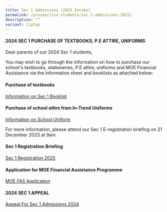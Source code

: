 ```yaml
---
title: Sec 1 Admissions (2025 Intake)
permalink: /prospective-students/sec-1-admissions-2025/
description: ""
variant: tiptap
---
```

<h4>2024 SEC 1 PURCHASE OF TEXTBOOKS, P.E ATTIRE, UNIFORMS</h4>
<p>Dear parents of our 2024 Sec 1 students,</p>
<p>You may wish to go through the information on how to purchase our school's
textbooks, stationeries, P.E attire, uniforms and MOE Financial Assistance
via the information sheet and booklists as attached below:&nbsp;</p>
<h4>Purchase of textbooks</h4>
<p><a href="/files/2024_Booklist__Sec_1_.pdf" rel="noopener noreferrer nofollow" target="_blank">Information on Sec 1 Booklist</a>
</p>
<h4>Purchase of school attire from In-Trend Uniforms</h4>
<p><a href="/files/2024_Uniform.pdf" rel="noopener noreferrer nofollow" target="_blank">Information on School Uniform</a>
</p>
<p>For more information, please attend our Sec 1 E-registration briefing
on 21 December 2023 at 9am.</p>
<h4>Sec 1 Registration Briefing</h4>
<p><a href="https://www.temaseksec.moe.edu.sg/events/upcoming-events/sec-1-registration-2025/" rel="noopener noreferrer nofollow" target="_blank">Sec 1 Registration 2025</a>
</p>
<h4>Application for MOE Financial Assistance Programme</h4>
<p><a href="https://www.temaseksec.moe.edu.sg/prospective-students/financial-information/" rel="noopener noreferrer nofollow" target="_blank">MOE FAS Application</a>
</p>
<h4>2024 SEC 1 APPEAL</h4>
<p><a href="https://www.temaseksec.moe.edu.sg/prospective-students/appeal-for-sec-1-admissions-2024/" rel="noopener noreferrer nofollow" target="_blank">Appeal For Sec 1 Admissions 2024</a>
</p>
<p></p>